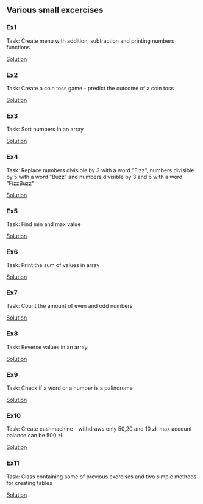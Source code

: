 ## Various small excercises

### Ex1

Task: Create menu with addition, subtraction and printing numbers functions

[Solution](ex1.py)

### Ex2

Task: Create a coin toss game - predict the outcome of a coin toss

[Solution](ex2.py)

### Ex3

Task: Sort numbers in an array

[Solution](ex3.py)

### Ex4

Task: Replace numbers divisible by 3 with a word "Fizz", numbers divisible by 5 with a word "Buzz" and numbers divisible by 3 and 5 with a word "FizzBuzz"

[Solution](ex4.py)

### Ex5

Task: Find min and max value

[Solution](ex5.py)

### Ex6

Task: Print the sum of values in array

[Solution](ex6.py)

### Ex7

Task: Count the amount of even and odd numbers

[Solution](ex7.py)

### Ex8

Task: Reverse values in an array

[Solution](ex8.py)

### Ex9

Task: Check if a word or a number is a palindrome

[Solution](ex9.py)

### Ex10

Task: Create cashmachine - withdraws only 50,20 and 10 zł, max account balance can be 500 zł

[Solution](ex10.py)

### Ex11

Task: Class containing some of previous exercises and two simple methods for creating tables

[Solution](ex11.py)